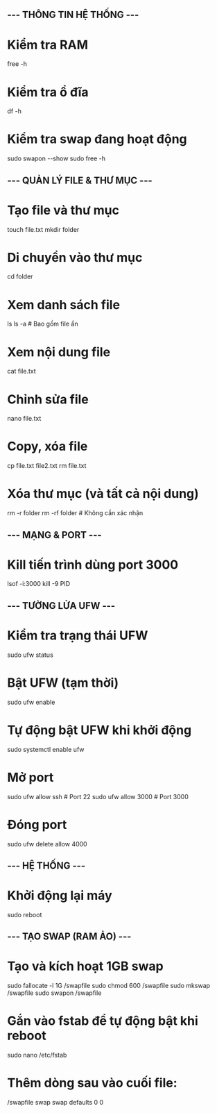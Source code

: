 ## --- THÔNG TIN HỆ THỐNG ---
# Kiểm tra RAM
free -h

# Kiểm tra ổ đĩa
df -h

# Kiểm tra swap đang hoạt động
sudo swapon --show
sudo free -h

## --- QUẢN LÝ FILE & THƯ MỤC ---
# Tạo file và thư mục
touch file.txt
mkdir folder

# Di chuyển vào thư mục
cd folder

# Xem danh sách file
ls
ls -a         # Bao gồm file ẩn

# Xem nội dung file
cat file.txt

# Chỉnh sửa file
nano file.txt

# Copy, xóa file
cp file.txt file2.txt
rm file.txt

# Xóa thư mục (và tất cả nội dung)
rm -r folder
rm -rf folder    # Không cần xác nhận

## --- MẠNG & PORT ---
# Kill tiến trình dùng port 3000
lsof -i:3000
kill -9 PID

## --- TƯỜNG LỬA UFW ---
# Kiểm tra trạng thái UFW
sudo ufw status

# Bật UFW (tạm thời)
sudo ufw enable

# Tự động bật UFW khi khởi động
sudo systemctl enable ufw

# Mở port
sudo ufw allow ssh     # Port 22
sudo ufw allow 3000    # Port 3000

# Đóng port
sudo ufw delete allow 4000

## --- HỆ THỐNG ---
# Khởi động lại máy
sudo reboot

## --- TẠO SWAP (RAM ẢO) ---
# Tạo và kích hoạt 1GB swap
sudo fallocate -l 1G /swapfile
sudo chmod 600 /swapfile
sudo mkswap /swapfile
sudo swapon /swapfile

# Gắn vào fstab để tự động bật khi reboot
sudo nano /etc/fstab
# Thêm dòng sau vào cuối file:
/swapfile swap swap defaults 0 0
